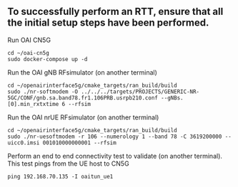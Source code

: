 ## To successfully perform an RTT, ensure that all the initial setup steps have been performed.

Run OAI CN5G
```
cd ~/oai-cn5g
sudo docker-compose up -d
```

Run the OAI gNB RFsimulator (on another terminal)
```
cd ~/openairinterface5g/cmake_targets/ran_build/build
sudo ./nr-softmodem -O ../../../targets/PROJECTS/GENERIC-NR-5GC/CONF/gnb.sa.band78.fr1.106PRB.usrpb210.conf --gNBs.[0].min_rxtxtime 6 --rfsim
```

Run the OAI nrUE RFsimulator (on another terminal)
```
cd ~/openairinterface5g/cmake_targets/ran_build/build
sudo ./nr-uesoftmodem -r 106 --numerology 1 --band 78 -C 3619200000 --uicc0.imsi 001010000000001 --rfsim
```

Perform an end to end connectivity test to validate (on another terminal). This test pings from the UE host to CN5G
```
ping 192.168.70.135 -I oaitun_ue1
```
